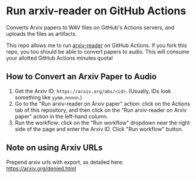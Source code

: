 # Run arxiv-reader on GitHub Actions

Converts Arxiv papers to WAV files on GitHub's Actions servers, and uploads the files as artifacts.

This repo allows me to run [arxiv-reader](https://github.com/AI-Guru/arxiv-reader) on GitHub Actions.
If you fork this repo, you too should be able to convert papers to audio.
This will consume your allotted GitHub Actions minutes quota!

## How to Convert an Arxiv Paper to Audio

1. Get the Arxiv ID: `https://arxiv.org/abs/<id>`. (Usually, IDs look something like `yymm.nnnnn`.)
2. Go to the "Run arxiv-reader on Arxiv paper" action: click on the Actions tab of this repository, and then click on the "Run arxiv-reader on Arxiv paper" action in the left-hand column.
3. Run the workflow: click on the "Run workflow" dropdown near the right side of the page and enter the Arxiv ID. Click "Run workflow" button.

## Note on using Arxiv URLs

Prepend arxiv urls with export, as detailed here:
<https://arxiv.org/denied.html>
